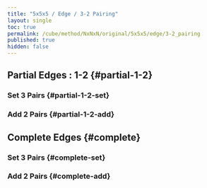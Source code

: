 ```yaml
---
title: "5x5x5 / Edge / 3-2 Pairing"
layout: single
toc: true
permalink: /cube/method/NxNxN/original/5x5x5/edge/3-2_pairing
published: true
hidden: false
---
```


<head>
  <base target="_blank">
  <style>
    .twisty-wrapper {
      margin        : 20px 0px;
    }
    twisty-player {
      visualization : "3D"
      background    : "checkered-transparent";
      hint-facelets : "floating";
      width         : 350px;
      height        : 350px;
    }
  </style>
  <script
    src   = "https://cdn.cubing.net/js/cubing/twisty"
    type  = "module"
    defer
  ></script>
</head>



## Partial Edges : 1-2 {#partial-1-2}

### Set 3 Pairs {#partial-1-2-set}

<div class="twisty-wrapper">
  <twisty-player
    puzzle                    = "5x5x5"
    experimental-stickering   = "F2L"
    alg                       = "u L' U L D F' R F R' y R U' R' y D' R F' R' F u' y y"
    experimental-setup-alg    = "2U 2D R U R' L' U' L y R U' R' y F' U F y2 R U' R' U L' U L 2U 2D2 R' D R L D' L' y2 D' F D' F' L D' L' 2U 2D2 R' D R L D L' 2U2 2D y2 R' D R L D' L' 2U' 2D2 R U R' L' U' L y2 R U' R' L' U2 L y2"
    experimental-setup-anchor = "start"
    tempo-scale               = "1.3"
  ></twisty-player>
</div>

### Add 2 Pairs {#partial-1-2-add}

<div class="twisty-wrapper">
  <twisty-player
    puzzle                    = "5x5x5"
    experimental-stickering   = "F2L"
    alg                       = "L U' L' F R' F' R u' L' U' L F R' F' R u D' R' D R B L' B' L U' R U' R' u' D F' R F R' u D' L D' L' L U' L' F R' F' R u' L' U' L F R' F' R u L U' L' R U' R' u' R U R' F R' F' R u"
    experimental-setup-alg    = "2U 2D R U R' L' U' L y R U' R' y F' U F y2 R U' R' U L' U L 2U 2D2 R' D R L D' L' y2 D' F D' F' L D' L' 2U 2D2 R' D R L D L' 2U2 2D y2 R' D R L D' L' 2U' 2D2 R U R' L' U' L y2 R U' R' L' U2 L y2 u L' U L D F' R F R' y R U' R' y D' R F' R' F u' y y"
    experimental-setup-anchor = "start"
    tempo-scale               = "1.3"
  ></twisty-player>
</div>



## Complete Edges {#complete}

### Set 3 Pairs {#complete-set}

<div class="twisty-wrapper">
  <twisty-player
    puzzle                    = "5x5x5"
    experimental-stickering   = "F2L"
    alg                       = "L' U L F R' F' R y F R' F' R y F R' F' R y y u R' U R F R' F' R y R U' R' y D F' R F R' y R' D R y u' y"
    experimental-setup-alg    = "2U 2D R U R' L' U' L y R U' R' y F' U F y2 R U' R' U L' U L 2U 2D2 R' D R L D' L' y2 D' F D' F' L D' L' 2U 2D2 R' D R L D L' 2U2 2D y2 R' D R L D' L' 2U' 2D2 R U R' L' U' L y2 R U' R' L' U2 L y2 u L' U L D F' R F R' y R U' R' y D' R F' R' F u' y y L U' L' F R' F' R u' L' U' L F R' F' R u D' R' D R B L' B' L U' R U' R' u' D F' R F R' u D' L D' L' L U' L' F R' F' R u' L' U' L F R' F' R u L U' L' R U' R' u' R U R' F R' F' R u"
    experimental-setup-anchor = "start"
    tempo-scale               = "1.3"
  ></twisty-player>
</div>

### Add 2 Pairs {#complete-add}

<div class="twisty-wrapper">
  <twisty-player
    puzzle                    = "5x5x5"
    experimental-stickering   = "F2L"
    alg                       = "R U' R' u' D' R F' R' F u D R' D R u' L F' L' F R U' R' u y' R U R' F R' F' R U' u' R U R' F R' F' R u"
    experimental-setup-alg    = "2U 2D R U R' L' U' L y R U' R' y F' U F y2 R U' R' U L' U L 2U 2D2 R' D R L D' L' y2 D' F D' F' L D' L' 2U 2D2 R' D R L D L' 2U2 2D y2 R' D R L D' L' 2U' 2D2 R U R' L' U' L y2 R U' R' L' U2 L y2 u L' U L D F' R F R' y R U' R' y D' R F' R' F u' y y L U' L' F R' F' R u' L' U' L F R' F' R u D' R' D R B L' B' L U' R U' R' u' D F' R F R' u D' L D' L' L U' L' F R' F' R u' L' U' L F R' F' R u L U' L' R U' R' u' R U R' F R' F' R u
L' U L F R' F' R y F R' F' R y F R' F' R y y u R' U R F R' F' R y R U' R' y D F' R F R' y R' D R y u' y"
    experimental-setup-anchor = "start"
    tempo-scale               = "1.3"
  ></twisty-player>
</div>
